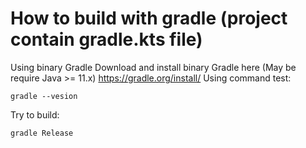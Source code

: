 # How to build with gradle (project contain gradle.kts file)

Using binary Gradle
Download and install binary Gradle here (May be require Java >= 11.x) 
 https://gradle.org/install/
Using command test:

```
gradle --vesion
````

Try to build:

```
gradle Release

```
